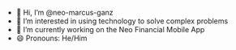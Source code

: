 - 👋 Hi, I’m @neo-marcus-ganz
- 👀 I’m interested in using technology to solve complex problems
- 🌱 I’m currently working on the Neo Financial Mobile App
- 😄 Pronouns: He/Him

<!---
neo-marcus-ganz/neo-marcus-ganz is a ✨ special ✨ repository because its `README.md` (this file) appears on your GitHub profile.
You can click the Preview link to take a look at your changes.
--->
